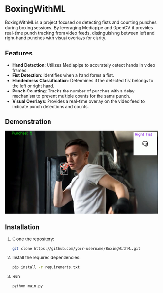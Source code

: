 # BoxingWithML

BoxingWithML is a project focused on detecting fists and counting punches during boxing sessions. By leveraging Mediapipe and OpenCV, it provides real-time punch tracking from video feeds, distinguishing between left and right-hand punches with visual overlays for clarity.

## Features

- **Hand Detection**: Utilizes Mediapipe to accurately detect hands in video frames.
- **Fist Detection**: Identifies when a hand forms a fist.
- **Handedness Classification**: Determines if the detected fist belongs to the left or right hand.
- **Punch Counting**: Tracks the number of punches with a delay mechanism to prevent multiple counts for the same punch.
- **Visual Overlays**: Provides a real-time overlay on the video feed to indicate punch detections and counts.

## Demonstration

![Demo](demo.png)

## Installation

1. Clone the repository:
   ```bash
   git clone https://github.com/your-username/BoxingWithML.git
2. Install the required dependencies:
   ```bash
   pip install -r requirements.txt
3. Run
    ```bash
   python main.py
